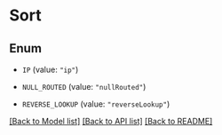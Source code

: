 # Sort

## Enum


* `IP` (value: `"ip"`)

* `NULL_ROUTED` (value: `"nullRouted"`)

* `REVERSE_LOOKUP` (value: `"reverseLookup"`)


[[Back to Model list]](../README.md#documentation-for-models) [[Back to API list]](../README.md#documentation-for-api-endpoints) [[Back to README]](../README.md)



